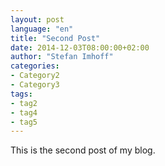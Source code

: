 ```yaml
---
layout: post
language: "en"
title: "Second Post"
date: 2014-12-03T08:00:00+02:00
author: "Stefan Imhoff"
categories:
- Category2
- Category3
tags:
- tag2
- tag4
- tag5
---
```


This is the second post of my blog.
